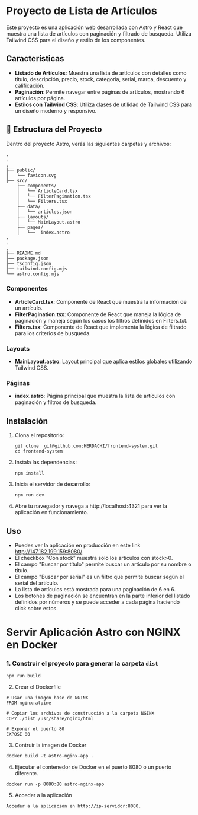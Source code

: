 # Proyecto de Lista de Artículos

Este proyecto es una aplicación web desarrollada con Astro y React que muestra una lista de artículos con paginación y filtrado de busqueda. Utiliza Tailwind CSS para el diseño y estilo de los componentes.

## Características

- **Listado de Artículos**: Muestra una lista de artículos con detalles como título, descripción, precio, stock, categoría, serial, marca, descuento y calificación.
- **Paginación**: Permite navegar entre páginas de artículos, mostrando 6 artículos por página.
- **Estilos con Tailwind CSS**: Utiliza clases de utilidad de Tailwind CSS para un diseño moderno y responsivo.

## 🚀 Estructura del Proyecto

Dentro del proyecto Astro, verás las siguientes carpetas y archivos:

```text
.
.
.
├── public/
│   └── favicon.svg
├── src/
    ├── components/
    │   └── ArticleCard.tsx
    │   └── FilterPagination.tsx
    │   └── Filters.tsx
    ├── data/
    │   └── articles.json
    ├── layouts/
    │   └── MainLayout.astro
    ├── pages/
    │   └──  index.astro
.   
.
.
├── README.md
├── package.json
├── tsconfig.json
├── tailwind.config.mjs
└── astro.config.mjs

```

### Componentes

- **ArticleCard.tsx**: Componente de React que muestra la información de un artículo.
- **FilterPagination.tsx**: Componente de React que maneja la lógica de paginación y maneja según los casos los filtros definidos en Filters.txt.
- **Filters.tsx**: Componente de React que implementa la lógica de filtrado para los criterios de busqueda.

### Layouts

- **MainLayout.astro**: Layout principal que aplica estilos globales utilizando Tailwind CSS.

### Páginas

- **index.astro**: Página principal que muestra la lista de artículos con paginación y filtros de busqueda.

## Instalación

1. Clona el repositorio:

   ```
   git clone  git@github.com:HERDACHI/frontend-system.git
   cd frontend-system
   ```

2. Instala las dependencias:
   ```
   npm install
   ```

3. Inicia el servidor de desarrollo:
   ```
   npm run dev
   ```

4. Abre tu navegador y navega a http://localhost:4321 para ver la aplicación en funcionamiento.

## Uso
- Puedes ver la aplicación en producción en este link http://147.182.199.159:8080/
- El checkbox "Con stock" muestra solo los artículos con stock>0.
- El campo "Buscar por título" permite buscar un artículo por su nombre o titulo.
- El campo "Buscar por serial" es un filtro que permite buscar según el serial del artículo.
- La lista de artículos está mostrada para una paginación de 6 en 6.
- Los botones de paginación se encuentran en la parte inferior del listado definidos por números 
  y se puede acceder a cada página haciendo click sobre estos.

# Servir Aplicación Astro con NGINX en Docker


### 1. Construir el proyecto para generar la carpeta `dist`
```
npm run build
```

2. Crear el Dockerfile
```
# Usar una imagen base de NGINX
FROM nginx:alpine

# Copiar los archivos de construcción a la carpeta NGINX
COPY ./dist /usr/share/nginx/html

# Exponer el puerto 80
EXPOSE 80
```

3. Contruir la imagen de Docker
```
docker build -t astro-nginx-app .
```
4. Ejecutar el contenedor de Docker en el puerto 8080 o un puerto diferente.
```
docker run -p 8080:80 astro-nginx-app
```
5. Acceder a la aplicación
```
Acceder a la aplicación en http://ip-servidor:8080.
```



